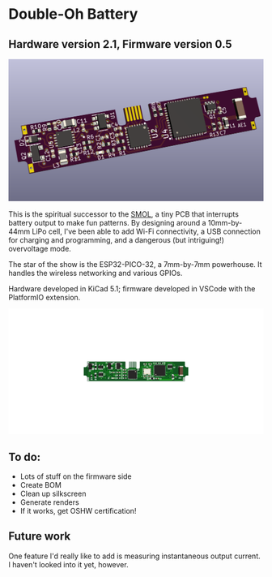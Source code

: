 # Double-Oh Battery

## Hardware version 2.1, Firmware version 0.5

![](banner.png)

This is the spiritual successor to the [SMOL](https://github.com/heyspacebuck/SMOL), a tiny PCB that interrupts battery output to make fun patterns. By designing around a 10mm-by-44mm LiPo cell, I've been able to add Wi-Fi connectivity, a USB connection for charging and programming, and a dangerous (but intriguing!) overvoltage mode.

The star of the show is the ESP32-PICO-32, a 7mm-by-7mm powerhouse. It handles the wireless networking and various GPIOs.

Hardware developed in KiCad 5.1; firmware developed in VSCode with the PlatformIO extension.

![](assembly.gif)

## To do:

* Lots of stuff on the firmware side
* Create BOM
* Clean up silkscreen
* Generate renders
* If it works, get OSHW certification!

## Future work

One feature I'd really like to add is measuring instantaneous output current. I haven't looked into it yet, however.
